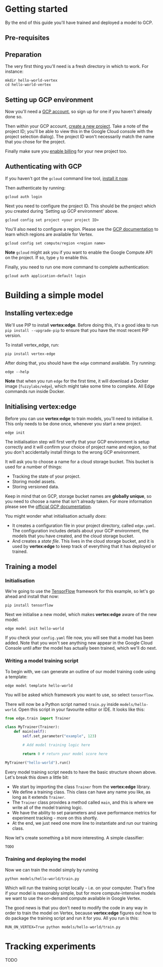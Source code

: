 # Getting started

By the end of this guide you'll have trained and deployed a model to GCP.

## Pre-requisites


## Preparation

The very first thing you'll need is a fresh directory in which to work. For instance:

```
mkdir hello-world-vertex
cd hello-world-vertex
```

## Setting up GCP environment

Now you'll need a [GCP account](https://cloud.google.com), so sign up for one if you haven't already done so.

Then within your GCP account, [create a new project](https://cloud.google.com/resource-manager/docs/creating-managing-projects). Take a note of the project ID; you'll be able to view this in the Google Cloud console with the project selection dialog). The project ID won't necessarily match the name that you chose for the project.

Finally make sure you [enable billing](https://cloud.google.com/billing/docs/how-to/modify-project) for your new project too.

## Authenticating with GCP

If you haven't got the `gcloud` command line tool, [install it now](https://cloud.google.com/sdk/docs/install).

Then authenticate by running:

```
gcloud auth login
```

Next you need to configure the project ID. This should be the project which you created during 'Setting up GCP environment' above.

```
gcloud config set project <your project ID>
```

You'll also need to configure a region. Please see the [GCP documentation](https://cloud.google.com/vertex-ai/docs/general/locations#feature-availability) to learn which regions are available for Vertex.

```
gcloud config set compute/region <region name>
```

**Note** `gcloud` might ask you if you want to enable the Google Compute API on the project. If so, type `y` to enable this.

Finally, you need to run one more command to complete authentication:

```
gcloud auth application-default login
```

# Building a simple model

## Installing vertex:edge

We'll use PIP to install **vertex:edge**. Before doing this, it's a good idea to run `pip install --upgrade-pip` to ensure that you have the most recent PIP version.

To install vertex_edge, run:

```
pip install vertex-edge
```

After doing that, you should have the `edge` command available. Try running:

```
edge --help
```

**Note** that when you run `edge` for the first time, it will download a Docker image (`fuzzylabs/edge`), which might take some time to complete. All Edge commands run inside Docker.

## Initialising vertex:edge

Before you can use **vertex:edge** to train models, you'll need to initialise it. This only needs to be done once, whenever you start a new project.

```
edge init
```

The initialisation step will first verify that your GCP environment is setup correctly and it will confirm your choice of project name and region, so that you don't accidentally install things to the wrong GCP environment.

It will ask you to choose a name for a cloud storage bucket. This bucket is used for a number of things:

* Tracking the state of your project.
* Storing model assets.
* Storing versioned data.

Keep in mind that on GCP, storage bucket names are **globally unique**, so you need to choose a name that isn't already taken. For more information please see the [official GCP documentation](https://cloud.google.com/storage/docs/naming-buckets).

You might wonder what initialisation actually _does_:

* It creates a configuration file in your project directory, called `edge.yaml`. The configuration includes details about your GCP environment, the models that you have created, and the cloud storage bucket.
* And creates a _state file_. This lives in the cloud storage bucket, and it is used by **vertex:edge** to keep track of everything that it has deployed or trained.

## Training a model

### Initialisation

We're going to use the [TensorFlow](https://www.tensorflow.org) framework for this example, so let's go ahead and install that now:

```
pip install tensorflow
```

Next we initialise a new model, which makes **vertex:edge** aware of the new model.

```
edge model init hello-world
```

If you check your `config.yaml` file now, you will see that a model has been added. Note that you won't see anything new appear in the Google Cloud Console until after the model has actually been trained, which we'll do next.

### Writing a model training script

To begin with, we can generate an outline of our model training code using a template:

```
edge model template hello-world
```

You will be asked which framework you want to use, so select `tensorflow`.

There will now be a Python script named `train.py` inside `models/hello-world`. Open this script in your favourite editor or IDE. It looks like this:

```python
from edge.train import Trainer

class MyTrainer(Trainer):
    def main(self):
        self.set_parameter("example", 123)

        # Add model training logic here

        return 0 # return your model score here

MyTrainer("hello-world").run()
```

Every model training script needs to have the basic structure shown above. Let's break this down a little bit:

* We start by importing the class `Trainer` from the **vertex:edge** library.
* We define a training class. This class can have any name you like, as long as it extends `Trainer`.
* The `Trainer` class provides a method called `main`, and this is where we write all of the model training logic.
* We have the ability to set parameters and save performance metrics for experiment tracking - more on this shortly.
* At the end, we just need one more line to instantiate and run our training class.

Now let's create something a bit more interesting. A simple classifier:

```python
TODO
```

### Training and deploying the model

Now we can train the model simply by running

```
python models/hello-world/train.py
```

Which will run the training script locally - i.e. on your computer. That's fine if your model is reasonably simple, but for more compute-intensive models we want to use the on-demand compute available in Google Vertex.

The good news is that you don't need to modify the code in any way in order to train the model on Vertex, because **vertex:edge** figures out how to do package the training script and run it for you. All you run is this:

```
RUN_ON_VERTEX=True python models/hello-world/train.py
```



# Tracking experiments

TODO
